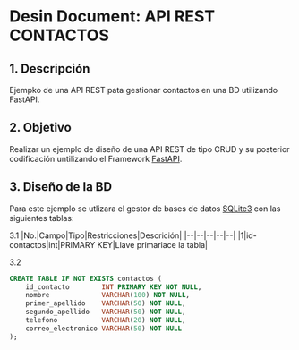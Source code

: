 # Desin Document: API REST CONTACTOS 

## 1. Descripción 
Ejempko de una API REST pata gestionar contactos en una BD utilizando FastAPI.

## 2. Objetivo
Realizar un ejemplo de diseño de una API REST de tipo CRUD y su posterior codificación untilizando el Framework [FastAPI](https://fastapi.tiangolo.com/).

## 3. Diseño de la BD 
Para este ejemplo se utlizara el gestor de bases de datos [SQLite3](https://sqlite.org) con las siguientes tablas: 

3.1
|No.|Campo|Tipo|Restricciones|Descrición|
|--|--|--|--|--|
|1|id-contactos|int|PRIMARY KEY|Llave primariace la tabla|

3.2
```sql
CREATE TABLE IF NOT EXISTS contactos (
    id_contacto        INT PRIMARY KEY NOT NULL,
    nombre             VARCHAR(100) NOT NULL,
    primer_apellido    VARCHAR(50) NOT NULL,
    segundo_apellido   VARCHAR(50) NOT NULL,
    telefono           VARCHAR(20) NOT NULL,
    correo_electronico VARCHAR(50) NOT NULL
);
```
